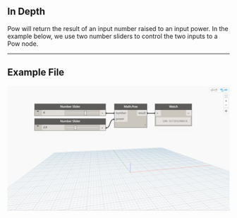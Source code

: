 ## In Depth
Pow will return the result of an input number raised to an input power. In the example below, we use two number sliders to control the two inputs to a Pow node.
___
## Example File

![Pow](./DSCore.Math.Pow_img.jpg)


